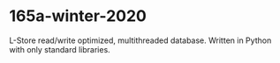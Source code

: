 # 165a-winter-2020
L-Store read/write optimized, multithreaded database. Written in Python with only standard libraries.  
